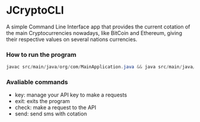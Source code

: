 # JCryptoCLI

A simple Command Line Interface app that provides the current cotation of the main Cryptocurrencies nowadays, like BitCoin and Ethereum, giving their respective values on several nations currencies. 

### How to run the program

```java
javac src/main/java/org/com/MainApplication.java && java src/main/java/org/com/MainApplication.java
```

### Avaliable commands

- key: manage your API key to make a requests
- exit: exits the program
- check: make a request to the API
- send: send sms with cotation
